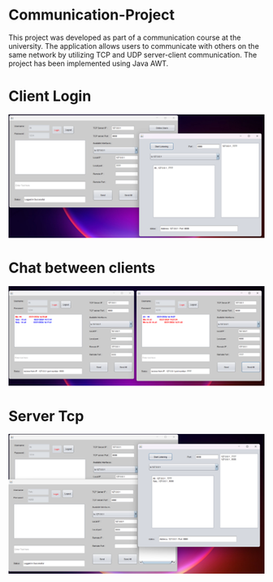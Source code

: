 # Communication-Project
This project was developed as part of a communication course at the
university. The application allows users to communicate with others on
the same network by utilizing TCP and UDP server-client
communication. The project has been implemented using Java AWT.


# Client Login
![alt text](https://github.com/Ameermialeh/Communication-Project/blob/main/images/login.png)

# Chat between clients
![alt text](https://github.com/Ameermialeh/Communication-Project/blob/main/images/chat%20between%20client.png)

# Server Tcp
![alt text](https://github.com/Ameermialeh/Communication-Project/blob/main/images/server%20Tcp.png)
